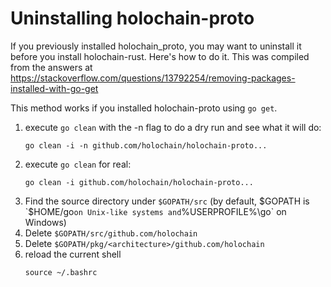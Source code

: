 # Uninstalling holochain-proto
If you previously installed holochain_proto, you may want to uninstall it before you install holochain-rust. Here's how to do it. This was compiled from the answers at https://stackoverflow.com/questions/13792254/removing-packages-installed-with-go-get

This method works if you installed holochain-proto using `go get`. 

1. execute `go clean` with the -n flag to do a dry run and see what it will do:
    ```
    go clean -i -n github.com/holochain/holochain-proto...
    ```
1. execute `go clean` for real:
    ```
    go clean -i github.com/holochain/holochain-proto...
    ```
1. Find the source directory under `$GOPATH/src` (by default, $GOPATH is `$HOME/go` on Unix-like systems and `%USERPROFILE%\go` on Windows)
1. Delete `$GOPATH/src/github.com/holochain`
1. Delete `$GOPATH/pkg/<architecture>/github.com/holochain`
1. reload the current shell
    ```
    source ~/.bashrc
    ```
